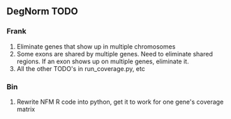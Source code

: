 ## DegNorm TODO

### Frank
1. Eliminate genes that show up in multiple chromosomes
2. Some exons are shared by multiple genes. Need to eliminate shared regions. If an exon shows up on multiple genes, eliminate it.
3. All the other TODO's in run_coverage.py, etc


### Bin
1. Rewrite NFM R code into python, get it to work for one gene's coverage matrix